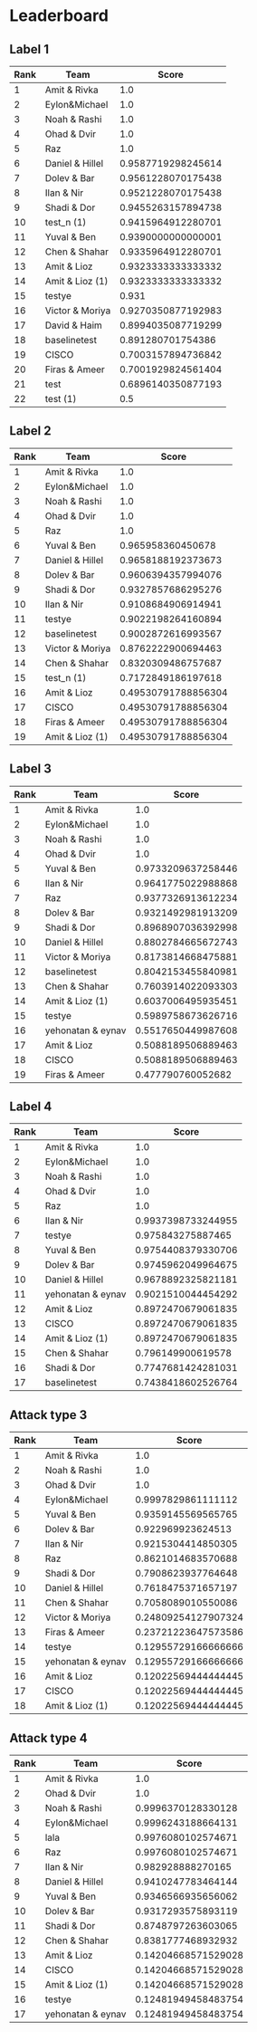 # Leaderboard

## Label 1
| Rank | Team | Score |
|---|---|---|
|1|Amit & Rivka|1.0|
|2|Eylon&Michael|1.0|
|3|Noah & Rashi|1.0|
|4|Ohad & Dvir|1.0|
|5|Raz|1.0|
|6|Daniel & Hillel|0.9587719298245614|
|7|Dolev & Bar|0.9561228070175438|
|8|Ilan & Nir|0.9521228070175438|
|9|Shadi & Dor|0.9455263157894738|
|10|test_n (1)|0.9415964912280701|
|11|Yuval & Ben|0.9390000000000001|
|12|Chen & Shahar|0.9335964912280701|
|13|Amit & Lioz|0.9323333333333332|
|14|Amit & Lioz (1)|0.9323333333333332|
|15|testye|0.931|
|16|Victor & Moriya|0.9270350877192983|
|17|David & Haim|0.8994035087719299|
|18|baselinetest|0.891280701754386|
|19|CISCO|0.7003157894736842|
|20|Firas & Ameer|0.7001929824561404|
|21|test|0.6896140350877193|
|22|test (1)|0.5|


## Label 2
| Rank | Team | Score |
|---|---|---|
|1|Amit & Rivka|1.0|
|2|Eylon&Michael|1.0|
|3|Noah & Rashi|1.0|
|4|Ohad & Dvir|1.0|
|5|Raz|1.0|
|6|Yuval & Ben|0.965958360450678|
|7|Daniel & Hillel|0.9658188192373673|
|8|Dolev & Bar|0.9606394357994076|
|9|Shadi & Dor|0.9327857686295276|
|10|Ilan & Nir|0.9108684906914941|
|11|testye|0.9022198264160894|
|12|baselinetest|0.9002872616993567|
|13|Victor & Moriya|0.8762222900694463|
|14|Chen & Shahar|0.8320309486757687|
|15|test_n (1)|0.7172849186197618|
|16|Amit & Lioz|0.49530791788856304|
|17|CISCO|0.49530791788856304|
|18|Firas & Ameer|0.49530791788856304|
|19|Amit & Lioz (1)|0.49530791788856304|


## Label 3
| Rank | Team | Score |
|---|---|---|
|1|Amit & Rivka|1.0|
|2|Eylon&Michael|1.0|
|3|Noah & Rashi|1.0|
|4|Ohad & Dvir|1.0|
|5|Yuval & Ben|0.9733209637258446|
|6|Ilan & Nir|0.9641775022988868|
|7|Raz|0.9377326913612234|
|8|Dolev & Bar|0.9321492981913209|
|9|Shadi & Dor|0.8968907036392998|
|10|Daniel & Hillel|0.8802784665672743|
|11|Victor & Moriya|0.8173814668475881|
|12|baselinetest|0.8042153455840981|
|13|Chen & Shahar|0.7603914022093303|
|14|Amit & Lioz (1)|0.6037006495935451|
|15|testye|0.5989758673626716|
|16|yehonatan & eynav|0.5517650449987608|
|17|Amit & Lioz|0.5088189506889463|
|18|CISCO|0.5088189506889463|
|19|Firas & Ameer|0.477790760052682|


## Label 4
| Rank | Team | Score |
|---|---|---|
|1|Amit & Rivka|1.0|
|2|Eylon&Michael|1.0|
|3|Noah & Rashi|1.0|
|4|Ohad & Dvir|1.0|
|5|Raz|1.0|
|6|Ilan & Nir|0.9937398733244955|
|7|testye|0.975843275887465|
|8|Yuval & Ben|0.9754408379330706|
|9|Dolev & Bar|0.9745962049964675|
|10|Daniel & Hillel|0.9678892325821181|
|11|yehonatan & eynav|0.9021510044454292|
|12|Amit & Lioz|0.8972470679061835|
|13|CISCO|0.8972470679061835|
|14|Amit & Lioz (1)|0.8972470679061835|
|15|Chen & Shahar|0.796149900619578|
|16|Shadi & Dor|0.7747681424281031|
|17|baselinetest|0.7438418602526764|


## Attack type 3
| Rank | Team | Score |
|---|---|---|
|1|Amit & Rivka|1.0|
|2|Noah & Rashi|1.0|
|3|Ohad & Dvir|1.0|
|4|Eylon&Michael|0.9997829861111112|
|5|Yuval & Ben|0.9359145569565765|
|6|Dolev & Bar|0.922969923624513|
|7|Ilan & Nir|0.9215304414850305|
|8|Raz|0.8621014683570688|
|9|Shadi & Dor|0.7908623937764648|
|10|Daniel & Hillel|0.7618475371657197|
|11|Chen & Shahar|0.7058089010550086|
|12|Victor & Moriya|0.24809254127907324|
|13|Firas & Ameer|0.23721223647573586|
|14|testye|0.12955729166666666|
|15|yehonatan & eynav|0.12955729166666666|
|16|Amit & Lioz|0.12022569444444445|
|17|CISCO|0.12022569444444445|
|18|Amit & Lioz (1)|0.12022569444444445|


## Attack type 4
| Rank | Team | Score |
|---|---|---|
|1|Amit & Rivka|1.0|
|2|Ohad & Dvir|1.0|
|3|Noah & Rashi|0.9996370128330128|
|4|Eylon&Michael|0.9996243188664131|
|5|lala|0.9976080102574671|
|6|Raz|0.9976080102574671|
|7|Ilan & Nir|0.982928888270165|
|8|Daniel & Hillel|0.9410247783464144|
|9|Yuval & Ben|0.9346566935656062|
|10|Dolev & Bar|0.9317293575893119|
|11|Shadi & Dor|0.8748797263603065|
|12|Chen & Shahar|0.8381777468932932|
|13|Amit & Lioz|0.14204668571529028|
|14|CISCO|0.14204668571529028|
|15|Amit & Lioz (1)|0.14204668571529028|
|16|testye|0.12481949458483754|
|17|yehonatan & eynav|0.12481949458483754|


